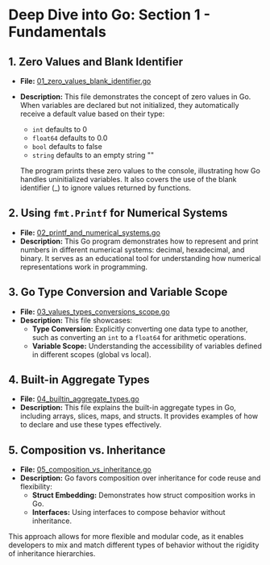 # **Deep Dive into Go: Section 1 - Fundamentals**

## **1. Zero Values and Blank Identifier**
- **File:** [01_zero_values_blank_identifier.go](fundamentals/01_zero_values_blank_identifier.go)  
- **Description:** This file demonstrates the concept of zero values in Go. When variables are declared but not initialized, they automatically receive a default value based on their type:
  - `int` defaults to 0
  - `float64` defaults to 0.0
  - `bool` defaults to false
  - `string` defaults to an empty string ""
  
  The program prints these zero values to the console, illustrating how Go handles uninitialized variables. It also covers the use of the blank identifier (_) to ignore values returned by functions.

## **2. Using `fmt.Printf` for Numerical Systems**
- **File:** [02_printf_and_numerical_systems.go](fundamentals/02_printf_and_numerical_systems.go)  
- **Description:** This Go program demonstrates how to represent and print numbers in different numerical systems: decimal, hexadecimal, and binary. It serves as an educational tool for understanding how numerical representations work in programming.

## **3. Go Type Conversion and Variable Scope**
- **File:** [03_values_types_conversions_scope.go](fundamentals/03_values_types_conversions_scope.go)  
- **Description:** This file showcases:
  - **Type Conversion:** Explicitly converting one data type to another, such as converting an `int` to a `float64` for arithmetic operations.
  - **Variable Scope:** Understanding the accessibility of variables defined in different scopes (global vs local).

## **4. Built-in Aggregate Types**
- **File:** [04_builtin_aggregate_types.go](fundamentals/04_builtin_aggregate_types.go)  
- **Description:** This file explains the built-in aggregate types in Go, including arrays, slices, maps, and structs. It provides examples of how to declare and use these types effectively.

## **5. Composition vs. Inheritance**
- **File:** [05_composition_vs_inheritance.go](fundamentals/05_composition_vs_inheritance.go)  
- **Description:** Go favors composition over inheritance for code reuse and flexibility:
  - **Struct Embedding:** Demonstrates how struct composition works in Go.
  - **Interfaces:** Using interfaces to compose behavior without inheritance.

This approach allows for more flexible and modular code, as it enables developers to mix and match different types of behavior without the rigidity of inheritance hierarchies.
